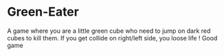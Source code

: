 # Green-Eater
A game where you are a little green cube who need to jump on dark red cubes to kill them.
If you get collide on right/left side, you loose life !
Good game
